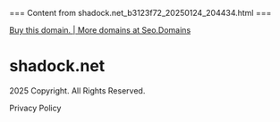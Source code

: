 === Content from shadock.net_b3123f72_20250124_204434.html ===


[Buy this domain. | More domains at Seo.Domains](https://www.mydomaincontact.com/?domain_name=shadock.net)

# shadock.net

2025 Copyright. All Rights Reserved.

Privacy Policy


